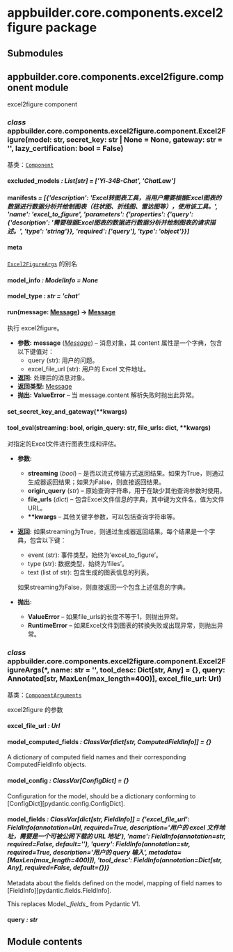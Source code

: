 # appbuilder.core.components.excel2figure package

## Submodules

## appbuilder.core.components.excel2figure.component module

excel2figure component

### *class* appbuilder.core.components.excel2figure.component.Excel2Figure(model: str, secret_key: str | None = None, gateway: str = '', lazy_certification: bool = False)

基类：[`Component`](appbuilder.core.md#appbuilder.core.component.Component)

#### excluded_models *: List[str]* *= ['Yi-34B-Chat', 'ChatLaw']*

#### manifests *= [{'description': 'Excel转图表工具，当用户需要根据Excel图表的数据进行数据分析并绘制图表（柱状图、折线图、雷达图等），使用该工具。', 'name': 'excel_to_figure', 'parameters': {'properties': {'query': {'description': '需要根据Excel图表的数据进行数据分析并绘制图表的请求描述。', 'type': 'string'}}, 'required': ['query'], 'type': 'object'}}]*

#### meta

[`Excel2FigureArgs`](#appbuilder.core.components.excel2figure.component.Excel2FigureArgs) 的别名

#### model_info *: ModelInfo* *= None*

#### model_type *: str* *= 'chat'*

#### run(message: [Message](appbuilder.core.md#appbuilder.core.message.Message)) → [Message](appbuilder.core.md#appbuilder.core.message.Message)

执行 excel2figure。

* **参数:**
  **message** ([*Message*](appbuilder.md#appbuilder.Message)) – 消息对象，其 content 属性是一个字典，包含以下键值对：
  - query (str): 用户的问题。
  - excel_file_url (str): 用户的 Excel 文件地址。
* **返回:**
  处理后的消息对象。
* **返回类型:**
  [Message](appbuilder.md#appbuilder.Message)
* **抛出:**
  **ValueError** – 当 message.content 解析失败时抛出此异常。

#### set_secret_key_and_gateway(\*\*kwargs)

#### tool_eval(streaming: bool, origin_query: str, file_urls: dict, \*\*kwargs)

对指定的Excel文件进行图表生成和评估。

* **参数:**
  * **streaming** (*bool*) – 是否以流式传输方式返回结果。如果为True，则通过生成器返回结果；如果为False，则直接返回结果。
  * **origin_query** (*str*) – 原始查询字符串，用于在缺少其他查询参数时使用。
  * **file_urls** (*dict*) – 包含Excel文件信息的字典，其中键为文件名，值为文件URL。
  * **\*\*kwargs** – 其他关键字参数，可以包括查询字符串等。
* **返回:**
  如果streaming为True，则通过生成器返回结果。每个结果是一个字典，包含以下键：
  - event (str): 事件类型，始终为’excel_to_figure’。
  - type (str): 数据类型，始终为’files’。
  - text (list of str): 包含生成的图表信息的列表。

  如果streaming为False，则直接返回一个包含上述信息的字典。
* **抛出:**
  * **ValueError** – 如果file_urls的长度不等于1，则抛出异常。
  * **RuntimeError** – 如果Excel文件到图表的转换失败或出现异常，则抛出异常。

### *class* appbuilder.core.components.excel2figure.component.Excel2FigureArgs(\*, name: str = '', tool_desc: Dict[str, Any] = {}, query: Annotated[str, MaxLen(max_length=400)], excel_file_url: Url)

基类：[`ComponentArguments`](appbuilder.core.md#appbuilder.core.component.ComponentArguments)

excel2figure 的参数

#### excel_file_url *: Url*

#### model_computed_fields *: ClassVar[dict[str, ComputedFieldInfo]]* *= {}*

A dictionary of computed field names and their corresponding ComputedFieldInfo objects.

#### model_config *: ClassVar[ConfigDict]* *= {}*

Configuration for the model, should be a dictionary conforming to [ConfigDict][pydantic.config.ConfigDict].

#### model_fields *: ClassVar[dict[str, FieldInfo]]* *= {'excel_file_url': FieldInfo(annotation=Url, required=True, description='用户的 excel 文件地址，需要是一个可被公网下载的 URL 地址'), 'name': FieldInfo(annotation=str, required=False, default=''), 'query': FieldInfo(annotation=str, required=True, description='用户的 query 输入', metadata=[MaxLen(max_length=400)]), 'tool_desc': FieldInfo(annotation=Dict[str, Any], required=False, default={})}*

Metadata about the fields defined on the model,
mapping of field names to [FieldInfo][pydantic.fields.FieldInfo].

This replaces Model._\_fields_\_ from Pydantic V1.

#### query *: str*

## Module contents
